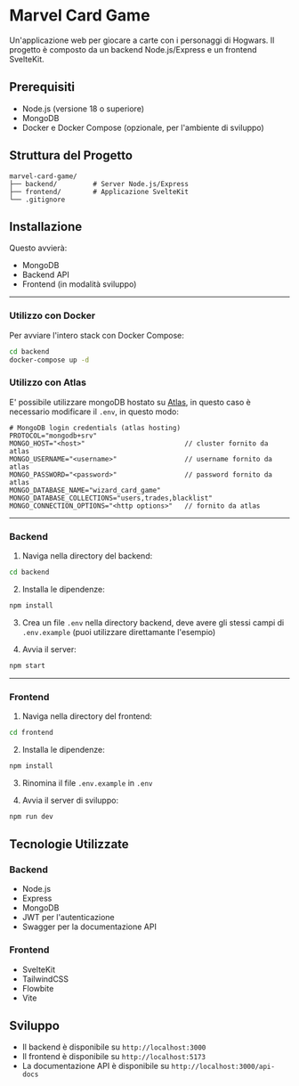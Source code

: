 # Marvel Card Game

Un'applicazione web per giocare a carte con i personaggi di Hogwars. Il progetto è composto da un backend Node.js/Express e un frontend SvelteKit.

## Prerequisiti

- Node.js (versione 18 o superiore)
- MongoDB
- Docker e Docker Compose (opzionale, per l'ambiente di sviluppo)

## Struttura del Progetto

```
marvel-card-game/
├── backend/         # Server Node.js/Express
├── frontend/        # Applicazione SvelteKit
└── .gitignore
```

## Installazione

Questo avvierà:
- MongoDB
- Backend API
- Frontend (in modalità sviluppo)

---

### Utilizzo con Docker

Per avviare l'intero stack con Docker Compose:

```bash
cd backend
docker-compose up -d
```

### Utilizzo con Atlas

E' possibile utilizzare mongoDB hostato su [Atlas](https://www.mongodb.com/it-it/atlas), in questo caso è necessario modificare il `.env`, in questo modo:

```docker
# MongoDB login credentials (atlas hosting)
PROTOCOL="mongodb+srv"
MONGO_HOST="<host>"                         // cluster fornito da atlas
MONGO_USERNAME="<username>"                 // username fornito da atlas
MONGO_PASSWORD="<password>"                 // password fornito da atlas
MONGO_DATABASE_NAME="wizard_card_game"
MONGO_DATABASE_COLLECTIONS="users,trades,blacklist"
MONGO_CONNECTION_OPTIONS="<http options>"   // fornito da atlas
```
---

### Backend

1. Naviga nella directory del backend:
```bash
cd backend
```

2. Installa le dipendenze:
```bash
npm install
```

3. Crea un file `.env` nella directory backend, deve avere gli stessi campi di `.env.example` (puoi utilizzare direttamante l'esempio)

4. Avvia il server:
```bash
npm start
```
---

### Frontend

1. Naviga nella directory del frontend:
```bash
cd frontend
```

2. Installa le dipendenze:
```bash
npm install
```
3. Rinomina il file `.env.example` in `.env`

4. Avvia il server di sviluppo:
```bash
npm run dev
```


## Tecnologie Utilizzate

### Backend
- Node.js
- Express
- MongoDB
- JWT per l'autenticazione
- Swagger per la documentazione API

### Frontend
- SvelteKit
- TailwindCSS
- Flowbite
- Vite

## Sviluppo

- Il backend è disponibile su `http://localhost:3000`
- Il frontend è disponibile su `http://localhost:5173`
- La documentazione API è disponibile su `http://localhost:3000/api-docs`
